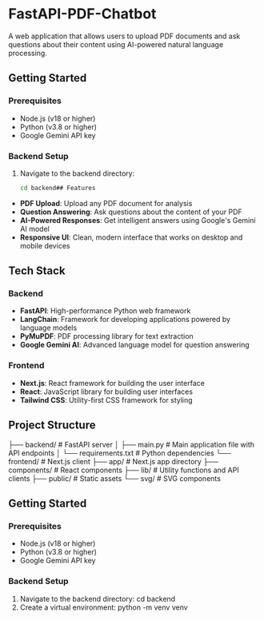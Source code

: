 # FastAPI-PDF-Chatbot
A web application that allows users to upload PDF documents and ask questions about their content using AI-powered natural language processing.


## Getting Started

### Prerequisites

- Node.js (v18 or higher)
- Python (v3.8 or higher)
- Google Gemini API key

### Backend Setup

1. Navigate to the backend directory:
   ```bash
   cd backend## Features
- **PDF Upload**: Upload any PDF document for analysis
- **Question Answering**: Ask questions about the content of your PDF
- **AI-Powered Responses**: Get intelligent answers using Google's Gemini AI model
- **Responsive UI**: Clean, modern interface that works on desktop and mobile devices

## Tech Stack

### Backend
- **FastAPI**: High-performance Python web framework
- **LangChain**: Framework for developing applications powered by language models
- **PyMuPDF**: PDF processing library for text extraction
- **Google Gemini AI**: Advanced language model for question answering

### Frontend
- **Next.js**: React framework for building the user interface
- **React**: JavaScript library for building user interfaces
- **Tailwind CSS**: Utility-first CSS framework for styling

## Project Structure
├── backend/                # FastAPI server
│   ├── main.py            # Main application file with API endpoints
│   └── requirements.txt   # Python dependencies
└── frontend/              # Next.js client
    ├── app/               # Next.js app directory
    ├── components/        # React components
    ├── lib/               # Utility functions and API clients
    ├── public/            # Static assets
    └── svg/               # SVG components
## Getting Started
### Prerequisites
- Node.js (v18 or higher)
- Python (v3.8 or higher)
- Google Gemini API key
### Backend Setup
1. Navigate to the backend directory:
cd backend
2. Create a virtual environment:
python -m venv venv